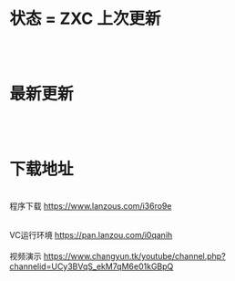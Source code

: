 

# 状态 = ZXC 上次更新 
 
</br>   </br> 
 

# 最新更新

</br> </br>
 

# 下载地址 

</br>程序下载 https://www.lanzous.com/i36ro9e  </br>
  
</br>VC运行环境 https://pan.lanzou.com/i0qanih</br>
</br> 视频演示 https://www.changyun.tk/youtube/channel.php?channelid=UCy3BVqS_ekM7qM6e01kGBpQ</br>
 
